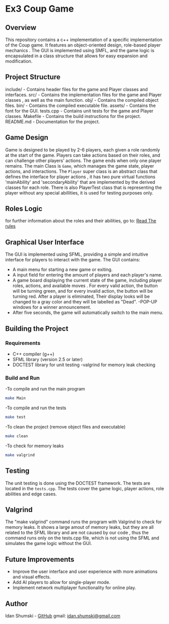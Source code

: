 # Ex3 Coup Game
## Overview
This repository contains a c++ implementation of a specific implementation of the Coup game. It features an object-oriented design, 
role-based player mechanics . The GUI is implemented using SMFL, and the game logic is encapsulated in a class structure that allows for easy expansion and modification.
## Project Structure
include/ - Contains header files for the game and Player classes and interfaces.
src/ - Contains the implementation files for the game and Player classes , as well as the main function.
obj/ - Contains the compiled object files.
bin/ - Contains the compiled executable file.
assets/ - Contains the font for the GUI.
tests.cpp - Contains unit tests for the game and Player classes.
Makefile - Contains the build instructions for the project.
README.md - Documentation for the project.
## Game Design
Game is designed to be played by 2-6 players, each given a role randomly at the start of the game. Players can take actions based on their roles, and can challenge other players' actions. The game ends when only one player remains.
The main Class is `Game`, which manages the game state, player actions, and interactions. The `Player` super class is an abstract class that defines the interface for player actions , it has two pure virtual functions 'mainAbility' and 'secondaryAbility' that are implemented by the derived classes for each role. There is also PlayerTest class that is representing the player without any special abillities, it is used for testing purposes only.

## Roles Logic
for further information about the roles and their abilities, go to:
[Read The rules](https://github.com/BenjaminSaldman/CPP_EX3_25)

## Graphical User Interface
The GUI is implemented using SFML, providing a simple and intuitive interface for players to interact with the game. The GUI contains:
- A main menu for starting a new game or exiting.
- A input field for entering the amount of players and each player's name.
- A game board displaying the current state of the game, including player roles, actions, and available moves . For every valid action, the button will be turning green, and for every invalid action, the button will be turning red. After a player is eliminated, Their display looks will be changed to a gray color and they will be labelled as "Dead".
-POP-UP windows for a winner announcement.
- After five seconds, the game will automatically switch to the main menu.

## Building the Project

### Requirements
- C++ compiler (g++)
- SFML library (version 2.5 or later)
- DOCTEST library for unit testing
-valgrind for memory leak checking
### Build and Run
-To compile and run the main program
```bash
make Main
```
-To compile and run the tests
```bash
make test
```
-To clean the project (remove object files and executable)
```bash
make clean
```
-To check for memory leaks
```bash
make valgrind
```

## Testing
The unit testing is done using the DOCTEST framework. The tests are located in the `tests.cpp`. The tests cover the game logic, player actions, role abilities and edge cases. 

## Valgrind
The "make valgrind" command runs the program with Valgrind to check for memory leaks. It shows a large amout of memory leaks, but they are all related to the SFML library and are not caused by our code , thus the command runs only on the tests.cpp file, which is not using the SFML and simulates the game logic without the GUI.

## Future Improvements
- Improve the user interface and user experience with more animations and visual effects.
- Add AI players to allow for single-player mode.
- Implement network multiplayer functionality for online play.

## Author
Idan Shumski - [GitHub](https://github.com/Idan200402)
gmail: idan.shumski@gmail.com

